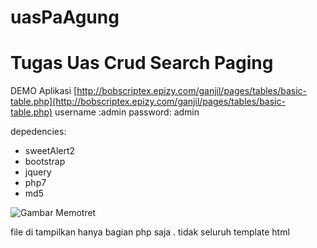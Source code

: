 # uasPaAgung
# Tugas Uas Crud Search Paging

DEMO Aplikasi 
[http://bobscriptex.epizy.com/ganjil/pages/tables/basic-table.php](http://bobscriptex.epizy.com/ganjil/pages/tables/basic-table.php) 
username :admin
password: admin


depedencies:

 - sweetAlert2
 - bootstrap
 - jquery
 - php7
 - md5

![Gambar Memotret](https://i.ibb.co/wWSP4kg/edy2.jpg)

file di tampilkan hanya bagian php saja . tidak seluruh template html
